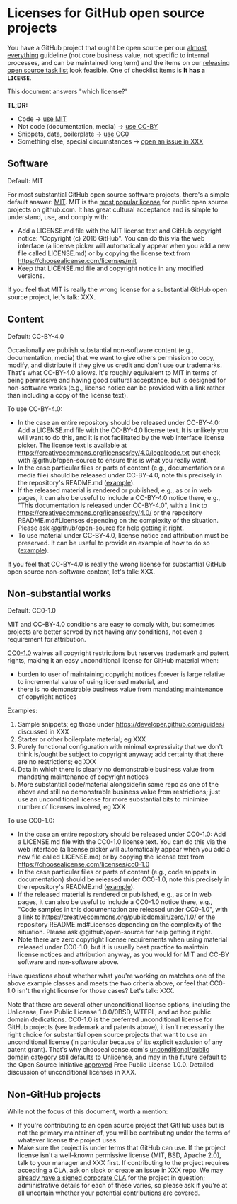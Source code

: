 # Licenses for GitHub open source projects

You have a GitHub project that ought be open source per our [almost everything](XXX) guideline (not core business value, not specific to internal processes, and can be maintained long term) and the items on our [releasing open source task list](releasing.md) look feasible. One of checklist items is **It has a `LICENSE`**.

This document answers "which license?"

**TL;DR:**

- Code → [use MIT](#software)
- Not code (documentation, media) → [use CC-BY](#content)
- Snippets, data, boilerplate → [use CC0](#non-substantial-works)
- Something else, special circumstances → [open an issue in XXX](XXX)

## Software

Default: MIT

For most substantial GitHub open source software projects, there's a simple default answer: [MIT](https://choosealicense.com/licenses/mit/). MIT is the [most popular license](https://github.com/blog/1964-open-source-license-usage-on-github-com) for public open source projects on github.com. It has great cultural acceptance and is simple to understand, use, and comply with:

- Add a LICENSE.md file with the MIT license text and GitHub copyright notice: "Copyright (c) 2016 GitHub". You can do this via the web interface (a license picker will automatically appear when you add a new file called LICENSE.md) or by copying the license text from <https://choosealicense.com/licenses/mit>
- Keep that LICENSE.md file and copyright notice in any modified versions.

If you feel that MIT is really the wrong license for a substantial GitHub open source project, let's talk: XXX.

## Content

Default: CC-BY-4.0

Occasionally we publish substantial non-software content (e.g., documentation, media) that we want to give others permission to copy, modify, and distribute if they give us credit and don't use our trademarks. That's what CC-BY-4.0 allows. It's roughly equivalent to MIT in terms of being permissive and having good cultural acceptance, but is designed for non-software works (e.g., license notice can be provided with a link rather than including a copy of the license text).

To use CC-BY-4.0:

- In the case an entire repository should be released under CC-BY-4.0: Add a LICENSE.md file with the CC-BY-4.0 license text. It is unlikely you will want to do this, and it is not facilitated by the web interface license picker. The license text is available at <https://creativecommons.org/licenses/by/4.0/legalcode.txt> but check with @github/open-source to ensure this is what you really want.
- In the case particular files or parts of content (e.g., documentation or a media file) should be released under CC-BY-4.0, note this precisely in the repository's README.md ([example](XXX)).
- If the released material is rendered or published, e.g., as or in web pages, it can also be useful to include a CC-BY-4.0 notice there, e.g., "This documentation is released under CC-BY-4.0", with a link to <https://creativecommons.org/licenses/by/4.0/> or the repository README.md#Licenses depending on the complexity of the situation. Please ask @github/open-source for help getting it right.
- To use material under CC-BY-4.0, license notice and attribution must be preserved. It can be useful to provide an example of how to do so ([example](XXX)).

If you feel that CC-BY-4.0 is really the wrong license for substantial GitHub open source non-software content, let's talk: XXX.

## Non-substantial works

Default: CC0-1.0

MIT and CC-BY-4.0 conditions are easy to comply with, but sometimes projects are better served by not having any conditions, not even a requirement for attribution.

[CC0-1.0](https://choosealicense.com/licenses/cc0-1.0/) waives all copyright restrictions but reserves trademark and patent rights, making it an easy unconditional license for GitHub material when:

- burden to user of maintaining copyright notices forever is large relative to incremental value of using licensed material, and
- there is no demonstrable business value from mandating maintenance of copyright notices

Examples:

1. Sample snippets; eg those under <https://developer.github.com/guides/> discussed in XXX
2. Starter or other boilerplate material; eg XXX
3. Purely functional configuration with minimal expressivity that we don't think is/ought be subject to copyright anyway; add certainty that there are no restrictions; eg XXX
4. Data in which there is clearly no demonstrable business value from mandating maintenance of copyright notices
5. More substantial code/material alongside/in same repo as one of the above and still no demonstrable business value from restrictions; just use an unconditional license for more substantial bits to minimize number of licenses involved, eg XXX

To use CC0-1.0:

- In the case an entire repository should be released under CC0-1.0: Add a LICENSE.md file with the CC0-1.0 license text. You can do this via the web interface (a license picker will automatically appear when you add a new file called LICENSE.md) or by copying the license text from <https://choosealicense.com/licenses/cc0-1.0>
- In the case particular files or parts of content (e.g., code snippets in documentation) should be released under CC0-1.0, note this precisely in the repository's README.md ([example](XXX)).
- If the released material is rendered or published, e.g., as or in web pages, it can also be useful to include a CC0-1.0 notice there, e.g., "Code samples in this documentation are released under CC0-1.0", with a link to <https://creativecommons.org/publicdomain/zero/1.0/> or the repository README.md#Licenses depending on the complexity of the situation. Please ask @github/open-source for help getting it right.
- Note there are zero copyright license requirements when using material released under CC0-1.0, but it is usually best practice to maintain license notices and attribution anyway, as you would for MIT and CC-BY software and non-software above.

Have questions about whether what you're working on matches one of the above example classes and meets the two criteria above, or feel that CC0-1.0 isn't the right license for those cases? Let's talk: XXX.

Note that there are several other unconditional license options, including the Unlicense, Free Public License 1.0.0/0BSD, WTFPL, and ad hoc public domain dedications. CC0-1.0 is the preferred unconditional license for GitHub projects (see trademark and patents above), it isn't necessarily the right choice for substantial open source projects that want to use an unconditional license (in particular because of its explicit exclusion of any patent grant). That's why choosealicense.com's [unconditional/public domain category](https://choosealicense.com/licenses/) still defaults to Unlicense, and may in the future default to the Open Source Initiative [approved](https://opensource.org/licenses/FPL-1.0.0) Free Public License 1.0.0. Detailed discussion of unconditional licenses in XXX.

## Non-GitHub projects

While not the focus of this document, worth a mention:

- If you're contributing to an open source project that GitHub uses but is not the primary maintainer of, you will be contributing under the terms of whatever license the project uses.
- Make sure the project is under terms that GitHub can use. If the project license isn't a well-known permissive license (MIT, BSD, Apache 2.0), talk to your manager and XXX first. If contributing to the project requires accepting a CLA, ask on slack or create an issue in XXX repo. We may [already have a signed corporate CLA](XXX) for the project in question; administrative details for each of these varies, so please ask if you're at all uncertain whether your potential contributions are covered.
